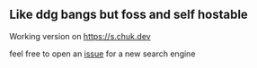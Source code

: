 ## Like ddg bangs but foss and self hostable

Working version on https://s.chuk.dev

feel free to open an [issue](https://github.com/chukfinley/working_bangsearch/issues/new) for a new search engine
